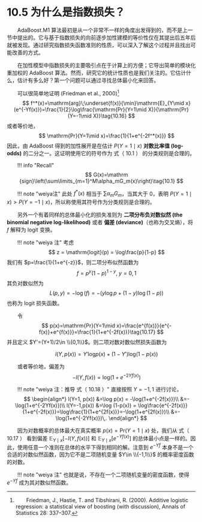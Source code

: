 # 10.5 为什么是指数损失？

<style>p{text-indent:2em;2}</style>

AdaBoost.M1 算法最初是从一个非常不一样的角度出发得到的，而不是上一节中提出的。它与基于指数损失的向前逐步加性建模的等价性仅在其提出后五年后就被发现。通过研究指数损失函数准则的性质，可以深入了解这个过程并且找出可能改善的方式。

在加性模型中指数损失的主要吸引点在于计算上的方便；它导出简单的模块化重加权的 AdaBoost 算法。然而，研究它的统计性质也是我们关注的。它估计什么，估计有多么好？第一个问题可以通过寻找总体最小化来回答。

可以很简单地证明 (Friedman et al., 2000)[^1]
$$
f^*(x)=\mathrm{arg}\;\underset{f(x)}{\min}\mathrm{E}_{Y\mid x}(e^{-Yf(x)})=\frac{1}{2}\log\frac{\mathrm{Pr}(Y=1\mid X)}{\mathrm{Pr}(Y=-1\mid X)}\tag{10.16}
$$
或者等价地，
$$
\mathrm{Pr}(Y=1\mid x)=\frac{1}{1+e^{-2f^*(x)}}
$$
因此，由 AdaBoost 得到的加性展开是在估计 $P(Y=1\mid x)$ **对数比率值 (log-odds)** 的二分之一。这证明使用它的符号作为 式（ 10.1 ） 的分类规则是合理的。

!!! info "Recall"
    $$
    G(x)=\mathrm {sign}\left(\sum\limits_{m=1}^M\alpha_mG_m(x)\right)\tag{10.1}
    $$

!!! note "weiya注"
    此处 $f^*(x)$ 相当于 $\sum\alpha_mG_m$，当其大于 0，表明 $P(Y=1\mid x)>P(Y=-1\mid x)$，所以称使用其符号作为分类规则是合理的。

另外一个有着同样的总体最小化的损失准则为 **二项分布负对数似然 (the binomial negative log-likelihood)** 或者 **偏差 (deviance)**（也称为交叉熵），将 $f$ 解释为 logit 变换。

!!! note "weiya 注"
    考虑
    $$
    z = \mathrm{logit}(p) = \log\frac{p}{1-p}
    $$
    我们有 $p=\frac{1}{1+e^{-z}}$，则二项分布似然函数为
    $$
    f=p^y(1-p)^{1-y},\; y=0,1
    $$
    其负对数似然为
    $$
    L(p, y) = -\log(f)=-(y\log p+(1-y)\log(1-p))
    $$
    也称为 logit 损失函数。

令
$$
p(x)=\mathrm{Pr}(Y=1\mid x)=\frac{e^{f(x)}}{e^{-f(x)}+e^{f(x)}}=\frac{1}{1+e^{-2f(x)}}\tag{10.17}
$$
并且定义 $Y'=(Y+1)/2\in \\{0,1\\}$。则二项对数对数似然损失函数为

$$
l(Y,p(x))=Y'\mathrm{log}p(x)+(1-Y')\mathrm{log}(1-p(x))
$$

<!--
!!! note "weiya注"
    个人觉得，上式写成
    $$
    l(Y,f(x))=Y'\mathrm{log}f(x)+(1-Y')\mathrm{log}(1-f(x))
    $$
    不会引起误解，当$f(x)=p(x)$时，达到最大值。
-->

或者等价地，偏差为
$$
-l(Y,f(x))=\mathrm{log}(1+e^{-2Yf(x)})\tag{10.18}
$$

!!! note "weiya 注：推导 式（ 10.18 ）"
    直接按照 $Y=-1, 1$ 进行讨论，
    $$
    \begin{align*}
    l(Y=1, p(x)) &=\log p(x) = -\log(1+e^{-2f(x)})\\
    &=-\log(1+e^{-2Yf(x)})\\
    l(Y=-1,p(x)) &=\log (1-p(x)) = \log\frac{e^{-2f(x)}}{1+e^{-2f(x)}}=\log\frac{1}{1+e^{2f(x)}}=-\log(1+e^{2f(x)})\\
    &=-\log(1+e^{-2Yf(x)})\,.
    \end{align*}
    $$

<!--
!!! note "weiya注"
    $$
    l(Y,f(x))=Yf(x)-f(x)-log(1+e^{-2Yf(x)})
    $$
    又
    $$
    Y=1
    $$
-->

因为对数概率的总体最大在真实概率 $p(x)=\mathrm{Pr}(Y=1\mid x)$ 处，我们从 式（ 10.17 ） 看到偏差 $\mathbb{E}_{Y\mid x}[-l(Y,f(x))]$ 和 $\mathbb{E}_{Y\mid x}[e^{-Yf(x)}]$ 的总体最小点是一样的。因此，使用任意一个准则在总体的水平下得到相同的解。注意到 $e^{-Yf}$ 本身不是一个合适的对数似然函数，因为它不是二项随机变量 $Y\in \\{-1,1\\}$ 的概率密度函数的对数。

!!! note "weiya 注"
    也就是说，不存在一个二项随机变量的密度函数，使得 $e^{-Yf}$ 成为其对数似然函数。

[^1]: Friedman, J., Hastie, T. and Tibshirani, R. (2000). Additive logistic regression: a statistical view of boosting (with discussion), Annals of Statistics 28: 337–307.